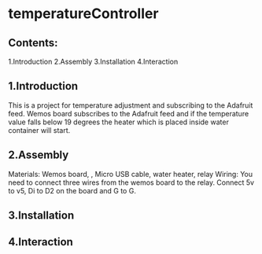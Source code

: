 # temperatureController

## Contents: 
1.Introduction
2.Assembly
3.Installation
4.Interaction

## 1.Introduction
This is a project for temperature adjustment and subscribing to the Adafruit feed. Wemos board subscribes to the Adafruit feed and if the temperature value falls below 19 degrees the heater which is placed inside water container will start.

## 2.Assembly
Materials: Wemos board, , Micro USB cable, water heater, relay
Wiring: You need to connect three wires from the wemos board to the relay. Connect 5v to v5, Di to D2 on the board and G to G.

## 3.Installation

## 4.Interaction
